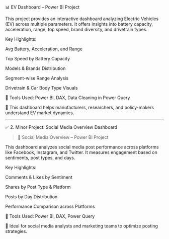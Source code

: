 📊 EV Dashboard – Power BI Project

This project provides an interactive dashboard analyzing Electric Vehicles (EV) across multiple parameters. It offers insights into battery capacity, acceleration, range, top speed, brand diversity, and drivetrain types.

Key Highlights:

Avg Battery, Acceleration, and Range

Top Speed by Battery Capacity

Models & Brands Distribution

Segment-wise Range Analysis

Drivetrain & Car Body Type Visuals


🔧 Tools Used: Power BI, DAX, Data Cleaning in Power Query

📌 This dashboard helps manufacturers, researchers, and policy-makers understand EV market dynamics.



---

✅ 2. Minor Project: Social Media Overview Dashboard

> 📱 Social Media Overview – Power BI Project

This dashboard analyzes social media post performance across platforms like Facebook, Instagram, and Twitter. It measures engagement based on sentiments, post types, and days.

Key Highlights:

Comments & Likes by Sentiment

Shares by Post Type & Platform

Posts by Day Distribution

Performance Comparison across Platforms


🔧 Tools Used: Power BI, DAX, Power Query

📌 Ideal for social media analysts and marketing teams to optimize posting strategies.
